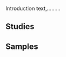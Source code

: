 
Introduction text,.........

## Studies

<div class="d3table" data="data/study_catalog.tsv" colsurl="data/study_catalog.col"/>

## Samples

<div class="d3table" data="data/sample_catalog.tsv" colsurl="data/sample_catalog.col"/>

